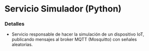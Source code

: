 # Servicio Simulador (Python)

### Detalles

* Servicio responsable de hacer la simulación de un dispositivo IoT, publicando mensajes al broker MQTT (Mosquitto) con señales aleatorias.
